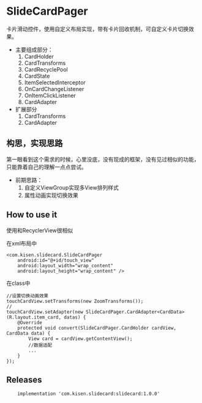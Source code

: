 # SlideCardPager

卡片滑动控件，使用自定义布局实现，带有卡片回收机制，可自定义卡片切换效果。

- 主要组成部分：
	1. CardHolder
	2. CardTransforms
	3. CardRecyclePool
	4. CardState
	5. ItemSelectedInterceptor
	6. OnCardChangeListener
	7. OnItemClickListener
	8. CardAdapter
- 扩展部分
	1. CardTransforms
	2. CardAdapter

## 构思，实现思路
第一眼看到这个需求的时候，心里没底，没有现成的框架，没有见过相似的功能，只能靠着自己的理解一点点尝试。

- 前期思路：
	1. 自定义ViewGroup实现多View排列样式
	2. 属性动画实现切换效果

## How to use it

使用和RecyclerView很相似

在xml布局中

```
<com.kisen.slidecard.SlideCardPager
    android:id="@+id/touch_view"
    android:layout_width="wrap_content"
    android:layout_height="wrap_content" />
```

在class中

```
//设置切换动画效果
touchCardView.setTransforms(new ZoomTransforms());
//
touchCardView.setAdapter(new SlideCardPager.CardAdapter<CardData>(R.layout.item_card, datas) {
    @Override
    protected void convert(SlideCardPager.CardHolder cardView, CardData data) {
        View card = cardView.getContentView();
        //数据适配
        ...
    }
});
```

## Releases
```
    implementation 'com.kisen.slidecard:slidecard:1.0.0'
```